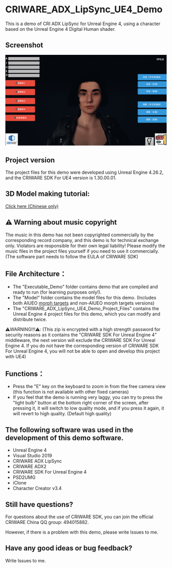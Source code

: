# CRIWARE_ADX_LipSync_UE4_Demo


This is a demo of CRI ADX LipSync for Unreal Engine 4, using a character based on the Unreal Engine 4 Digital Human shader.

## Screenshot

![](https://raw.githubusercontent.com/YuQing-Ding/CRIWARE_ADX2_LipSync_UE4_Demo/main/CRI_ADX_LipSync_DH_Demo%202021-09-13%2002-09-05-184.jpg?token=AQSMSOXZNNHDOD7ESNQT3XDBJAL7M)


## Project version
The project files for this demo were developed using Unreal Engine 4.26.2, and the CRIWARE SDK For UE4 version is 1.30.00.01.




## 3D Model making tutorial:
[Click here (Chinese only)](https://www.bilibili.com/video/BV1o34y1D7yM)

## ⚠ Warning about music copyright
The music in this demo has not been copyrighted commercially by the corresponding record company, and this demo is for technical exchange only. Violators are responsible for their own legal liability! Please modify the music files in the project files yourself if you need to use it commercially. (The software part needs to follow the EULA of CRIWARE SDK)

## File Architecture：
* The "Executable_Demo" folder contains demo that are compiled and ready to run (for learning purposes only!).
* The "Model" folder contains the model files for this demo. (Includes both AIUEO [morph targets](https://en.wikipedia.org/wiki/Morph_target_animation) and non-AIUEO morph targets versions)
* The "CRIWARE_ADX_LipSync_UE4_Demo_Project_Files" contains the Unreal Engine 4 project files for this demo, which you can modify and distribute twice.

⚠️WARNING!!!⚠️: (This zip is encrypted with a high strength password for security reasons as it contains the "CRIWARE SDK For Unreal Engine 4" middleware, the next version will exclude the CRIWARE SDK For Unreal Engine 4. If you do not have the corresponding version of CRIWARE SDK For Unreal Engine 4, you will not be able to open and develop this project with UE4)


## Functions：
* Press the "E" key on the keyboard to zoom in from the free camera view (this function is not available with other fixed cameras)
* If you feel that the demo is running very laggy, you can try to press the "light bulb" button at the bottom right corner of the screen, after pressing it, it will switch to low quality mode, and if you press it again, it will revert to high quality. (Default high quality)


## The following software was used in the development of this demo software.
* Unreal Engine 4
* Visual Studio 2019
* CRIWARE ADX LipSync
* CRIWARE ADX2
* CRIWARE SDK For Unreal Engine 4
* PSD2UMG
* iClone
* Character Creator v3.4

## Still have questions?
For questions about the use of CRIWARE SDK, you can join the official CRIWARE China QQ group: 494015882.

However, if there is a problem with this demo, please write Issues to me.

## Have any good ideas or bug feedback?
Write Issues to me.
